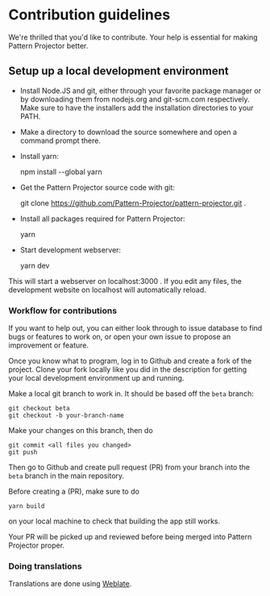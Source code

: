 # Contribution guidelines

We're thrilled that you'd like to contribute. Your help is essential for making Pattern Projector better.

## Setup up a local development environment

- Install Node.JS and git, either through your favorite package manager or by downloading them from nodejs.org and
  git-scm.com respectively. Make sure to have the installers add the installation directories to your PATH.
- Make a directory to download the source somewhere and open a command prompt there.
- Install yarn:

  npm install --global yarn

- Get the Pattern Projector source code with git:

  git clone https://github.com/Pattern-Projector/pattern-projector.git .

- Install all packages required for Pattern Projector:

  yarn

- Start development webserver:

  yarn dev

This will start a webserver on localhost:3000 . If you edit any files, the development website on localhost will
automatically reload.

### Workflow for contributions

If you want to help out, you can either look through to issue database to find bugs or features to work on, or open your
own issue to propose an improvement or feature.

Once you know what to program, log in to Github and create a fork of the project. Clone your fork locally like you did
in the description for getting your local development environment up and running.

Make a local git branch to work in. It should be based off the `beta` branch:

    git checkout beta
    git checkout -b your-branch-name

Make your changes on this branch, then do

    git commit <all files you changed>
    git push

Then go to Github and create pull request (PR) from your branch into the `beta` branch in the main repository.

Before creating a (PR), make sure to do

    yarn build

on your local machine to check that building the app still works.

Your PR will be picked up and reviewed before being merged into Pattern Projector proper.

### Doing translations

Translations are done using [Weblate](https://hosted.weblate.org/projects/pattern-projector/pattern-projector).
